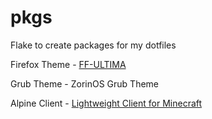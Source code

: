 # pkgs

Flake to create packages for my dotfiles 

Firefox Theme - [FF-ULTIMA](https://github.com/soulhotel/FF-ULITMA)

Grub Theme - ZorinOS Grub Theme

Alpine Client - [Lightweight Client for Minecraft](https://alpineclient.com/)